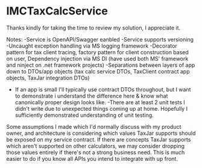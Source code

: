 # IMCTaxCalcService

Thanks kindly for taking the time to review my solution, I appreciate it.

Notes:
-Service is OpenAPI/Swagger eanbled
-Service supports versioning
-Uncaught exception handling via MS logging framework
-Decorator pattern for tax client tracing, factory pattern for client construction based on user, Dependency injection via MS DI (have used both MS' framework and ninject on .net framework projects)
-Separations between layers of app down to DTOs/app objects (tax calc service DTOs, TaxClient contract app objects, TaxJar integration DTOs)
  * If an app is small I'll typically use contract DTOs throughout, but I want to demonstrate i understand the difference here & know what canonically proper design looks like.
-There are at least 2 unit tests I didn't write due to unexpected things coming up at home. Hopefully I sufficiently demonstrated understanding of unit testing.


Some assumptions I made which I'd normally discuss with my product owner, and architecture is considering which values TaxJar supports should be exposed on my service contract.  If there are concepts TaxJar supports which aren't supported on other calculators, we may consider dropping those values entirely if there's not a strong business need.  This is much easier to do if you know all APIs you intend to integrate with up front.
